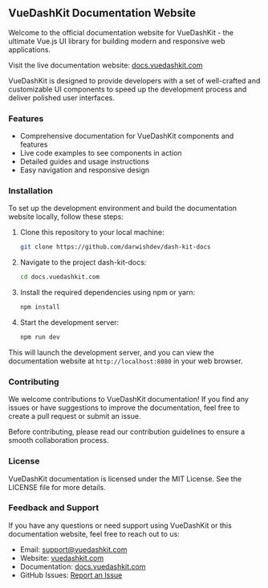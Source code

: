 ## VueDashKit Documentation Website

Welcome to the official documentation website for VueDashKit - the ultimate Vue.js UI library for building modern and responsive web applications.

Visit the live documentation website: [docs.vuedashkit.com](https://docs.vuedashkit.com)

VueDashKit is designed to provide developers with a set of well-crafted and customizable UI components to speed up the development process and deliver polished user interfaces.

### Features

- Comprehensive documentation for VueDashKit components and features
- Live code examples to see components in action
- Detailed guides and usage instructions
- Easy navigation and responsive design

### Installation

To set up the development environment and build the documentation website locally, follow these steps:

1. Clone this repository to your local machine:

   ```bash
   git clone https://github.com/darwishdev/dash-kit-docs
   ```

2. Navigate to the project dash-kit-docs:

   ```bash
   cd docs.vuedashkit.com
   ```

3. Install the required dependencies using npm or yarn:

   ```bash
   npm install
   ```

4. Start the development server:

   ```bash
   npm run dev
   ```

This will launch the development server, and you can view the documentation website at `http://localhost:8080` in your web browser.

### Contributing

We welcome contributions to VueDashKit documentation! If you find any issues or have suggestions to improve the documentation, feel free to create a pull request or submit an issue.

Before contributing, please read our contribution guidelines to ensure a smooth collaboration process.

### License

VueDashKit documentation is licensed under the MIT License. See the LICENSE file for more details.

### Feedback and Support

If you have any questions or need support using VueDashKit or this documentation website, feel free to reach out to us:

- Email: support@vuedashkit.com
- Website: [vuedashkit.com](https://vuedashkit.com)
- Documentation: [docs.vuedashkit.com](https://docs.vuedashkit.com)
- GitHub Issues: [Report an Issue](https://github.com/darwishdev/dash-kit-docs/issues)
